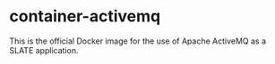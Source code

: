 # container-activemq

This is the official Docker image for the use of Apache ActiveMQ as a SLATE application.
